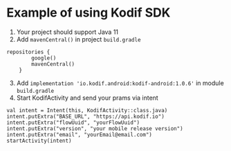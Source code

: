 # Example of using Kodif SDK

1. Your project should support Java 11
2. Add `mavenCentral()` in project `build.gradle`
```
repositories {
        google()
        mavenCentral()
    }
```
3. Add `implementation 'io.kodif.android:kodif-android:1.0.6'` in module `build.gradle`
4. Start KodifActivity and send your prams via intent

```
val intent = Intent(this, KodifActivity::class.java)
intent.putExtra("BASE_URL", "https://api.kodif.io")
intent.putExtra("flowUuid", "yourFlowUuid")
intent.putExtra("version", "your mobile release version")
intent.putExtra("email", "yourEmail@email.com")
startActivity(intent)
```
